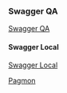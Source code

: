 
### Swagger QA
[Swagger QA](https://store-products.qa.intranet.pags/swagger-ui/index.html)

#### Swagger Local
[Swagger Local](http://localhost:8080/swagger-ui/index.html#/)

[Pagmon](https://pagmon.intranet.pags/d/sPmipFUVk/la-palma-red-metrics?orgId=1&refresh=15m&var-service_name=store-products-api&var-http_route=%2Factuator%2Fhealth&var-metric_name=http_server_duration&var-error_codes=5..)
